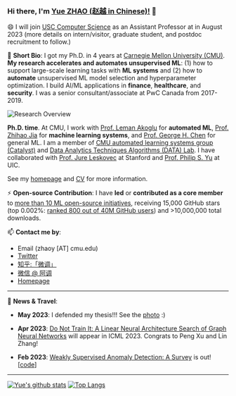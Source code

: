 ### Hi there, I'm [Yue ZHAO (赵越 in Chinese)!](https://www.andrew.cmu.edu/user/yuezhao2/) 👋

😄 I will join [USC Computer Science](https://www.cs.usc.edu/) as an Assistant Professor at in August 2023 (more details on intern/visitor, graduate student, and postdoc recruitment to follow.)

🌱 **Short Bio**: I got my Ph.D. in 4 years at [Carnegie Mellon University (CMU)](https://www.cmu.edu/).
**My research accelerates and automates unsupervised ML**: (1) how to support large-scale learning tasks with **ML systems** and (2) how to **automate** unsupervised ML model selection and hyperparameter optimization.
I build AI/ML applications in **finance**, **healthcare**, and **security**.
I was a senior consultant/associate at PwC Canada from 2017-2019.

![Research Overview](https://www.andrew.cmu.edu/user/yuezhao2/img/overview.png)

**Ph.D. time**. At CMU, I work with [Prof. Leman Akoglu](http://www.cs.cmu.edu/~lakoglu/) for **automated ML**, [Prof. Zhihao Jia](https://cs.cmu.edu/~zhihaoj2) for **machine learning systems**, and [Prof. George H. Chen](http://www.andrew.cmu.edu/user/georgech/) for general ML.
I am a member of  [CMU automated learning systems group (Catalyst)](https://catalyst.cs.cmu.edu/) and [Data Analytics Techniques Algorithms (DATA) Lab](https://datalab.heinz.cmu.edu/).
I have collaborated with [Prof. Jure Leskovec](https://cs.stanford.edu/~jure/) at Stanford and [Prof. Philip S. Yu](https://cs.uic.edu/profiles/philip-yu/) at UIC.

See my [homepage](https://www.andrew.cmu.edu/user/yuezhao2/) and [CV](https://www.andrew.cmu.edu/user/yuezhao2/files/ZHAO_YUE_CV.pdf) for more information.


⚡  **Open-source Contribution**: I have **led** or **contributed as a core member** to [more than 10 ML open-source initiatives](https://github.com/yzhao062), 
receiving 15,000 GitHub stars (top 0.002%: [ranked 800 out of 40M GitHub users](https://gitstar-ranking.com/yzhao062)) and >10,000,000 total downloads.


📫 **Contact me by**:
- Email (zhaoy [AT] cmu.edu)
- [Twitter](https://twitter.com/yzhao062)
- [知乎:「微调」](https://www.zhihu.com/people/breaknever)
- [微信 @ 阿调](https://www.andrew.cmu.edu/user/yuezhao2/files/ID_breaknever.jpg)
- [Homepage](https://www.andrew.cmu.edu/user/yuezhao2/)


----

💬 **News & Travel**:

- **May 2023**: I defended my thesis!!! See the [photo](https://pbs.twimg.com/media/Fv8GgwfXgAA-y6N?format=jpg&name=4096x4096) :)

- **Apr 2023**: [Do Not Train It: A Linear Neural Architecture Search of Graph Neural Networks](https://openreview.net/forum?id=rNLHeKckZc) will appear in ICML 2023. Congrats to Peng Xu and Lin Zhang!

- **Feb 2023**: [Weakly Supervised Anomaly Detection: A Survey](https://arxiv.org/abs/2302.04549) is out! [[code](https://github.com/yzhao062/WSAD)]



----

[![Yue's github stats](https://github-readme-stats.vercel.app/api?username=yzhao062&theme=material-palenight&count_private=true&hide=contribs)](https://github.com/anuraghazra/github-readme-stats)
[![Top Langs](https://github-readme-stats.vercel.app/api/top-langs/?username=yzhao062&theme=material-palenight&hide=Jupyter&layout=compact)](https://github.com/anuraghazra/github-readme-stats)

<!--
**yzhao062/yzhao062** is a ✨ _special_ ✨ repository because its `README.md` (this file) appears on your GitHub profile.

Here are some ideas to get you started:

- 🔭 I’m currently working on ...
- 🌱 I’m currently learning ...
- 👯 I’m looking to collaborate on ...
- 🤔 I’m looking for help with ...
- 💬 Ask me about ...
- 📫 How to reach me: ...
- 😄 Pronouns: ...
- ⚡ Fun fact: ...

I am the author/core developer of various machine learning tools and systems with more than millions of downloads. 
-->
